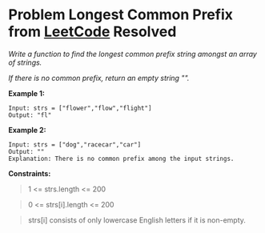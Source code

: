# Problem Longest Common Prefix from [LeetCode](https://leetcode.com/problems/longest-common-prefix/description/) Resolved

*Write a function to find the longest common prefix string amongst an array of strings.*

*If there is no common prefix, return an empty string "".*

 

**Example 1:**
````
Input: strs = ["flower","flow","flight"]
Output: "fl"
````
**Example 2:**
````
Input: strs = ["dog","racecar","car"]
Output: ""
Explanation: There is no common prefix among the input strings.
```` 

**Constraints:**

> 1 <= strs.length <= 200

> 0 <= strs[i].length <= 200

> strs[i] consists of only lowercase English letters if it is non-empty.
